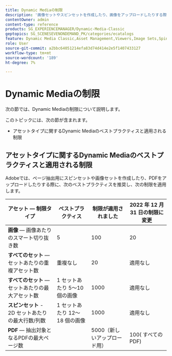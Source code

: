 ```yaml
---
title: Dynamic Mediaの制限
description: '画像セットやスピンセットを作成したり、画像をアップロードしたりする際の、ベストプラクティスと適用される制限について説明します。PDF また、Dynamic Media Viewers でサポートされていない Web ブラウザーとオペレーティングシステムの組み合わせについても説明します。 '
contentOwner: admin
content-type: reference
products: SG_EXPERIENCEMANAGER/Dynamic-Media-Classic
geptopics: SG_SCENESEVENONDEMAND_PK/categories/ecatalogs
feature: Dynamic Media Classic,Asset Management,Viewers,Image Sets,Spin Sets,eCatalog
role: User
source-git-commit: a2bbc64051214efa83d74d414e2e5f1407433127
workflow-type: tm+mt
source-wordcount: '189'
ht-degree: 7%

---
```


# Dynamic Mediaの制限

次の節では、Dynamic Mediaの制限について説明します。

このトピックには、次の節が含まれます。

* アセットタイプに関するDynamic Mediaのベストプラクティスと適用される制限

<!-- * Unsupported web browser and operating system combinations for Dynamic Media Viewers -->

## アセットタイプに関するDynamic Mediaのベストプラクティスと適用される制限

Adobeでは、ページ抽出用にスピンセットや画像セットを作成したり、PDFをアップロードしたりする際に、次のベストプラクティスを推奨し、次の制限を適用します。

| アセット — 制限タイプ | ベストプラクティス | 制限が適用されました | 2022 年 12 月 31 日の制限に変更 |
| --- | --- | --- | --- |
| **画像**  — 画像あたりのスマート切り抜き数 | 5 | 100 | 20 |
| **すべてのセット**  — セットあたりの重複アセット数 | 重複なし | 20 | 適用なし |
| **すべてのセット**  — セットあたりの最大アセット数 | 1 セットあたり 5～10 個の画像 | 1000 | 適用なし |
| **スピンセット** - 2D セットあたりの最大行数/列数 | 1 セットあたり 12～18 個の画像 | 1000 | 適用なし |
| **PDF**  — 抽出対象となるPDFの最大ページ数 |  | 5000（新しいアップロード用） | 100( すべてのPDF) |

<!-- See also [Dynamic Media limitations](/help/assets/limitations.md). -->

<!-- ## Unsupported web browser and operating system combinations for Dynamic Media Viewers

Dynamic Media Viewers do not support following combinations of web browser and operating system.

* Internet Explorer 11 + Windows 7
* Internet Explorer 11 + Windows 8.1
* Internet Explorer 11 + Windows Phone 8.1
* Internet Explorer 11 + Windows Phone 8.1 Update
* Safari 6 + iOS 6.0.1
* Safari 7 + iOS 7.1
* Safari 7 + macOS X 10.9 Mavericks
* Safari 8 + iOS 8.4
* Safari 8 + macOS X 10.10 Yosemite -->